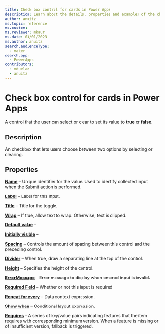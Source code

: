 ```yaml
---
title: Check box control for cards in Power Apps
description: Learn about the details, properties and examples of the check box control for cards in Power Apps.
author: anuitz
ms.topic: reference
ms.custom: 
ms.reviewer: mkaur
ms.date: 03/01/2023
ms.author: anuitz
search.audienceType:
  - maker
search.app:
  - PowerApps
contributors:
  - mduelae
  - anuitz
---
```


# Check box control for cards in Power Apps

A control that the user can select or clear to set its value to **true** or **false**.

## Description

An checkbox that lets users choose between two options by selecting or clearing.

## Properties

**[Name](../control-reference.md#n)** – Unique identifier for the value. Used to identify collected input when the Submit action is performed.

**[Label](../control-reference.md#l)** – Label for this input.

**[Title](../control-reference.md#t)** – Title for the toggle.

**[Wrap](../control-reference.md#w)** – If true, allow text to wrap. Otherwise, text is clipped.

**[Default value](../control-reference.md#d)** – 

**[Initially visible](../control-reference.md#i)** – 

**[Spacing](../control-reference.md#s)** – Controls the amount of spacing between this control and the preceding control.

**[Divider](../control-reference.md#d)** – When true, draw a separating line at the top of the control.

**[Height](../control-reference.md#h)** – Specifies the height of the control.

**[ErrorMessage](../control-reference.md#e)** – Error message to display when entered input is invalid.

**[Required Field](../control-reference.md#r)** – Whether or not this input is required

**[Repeat for every](../control-reference.md#r)** – Data context expression.

**[Show when](../control-reference.md#s)** – Conditional layout expression.

**[Requires](../control-reference.md#r)** – A series of key/value pairs indicating features that the item requires with corresponding minimum version. When a feature is missing or of insufficient version, fallback is triggered.
